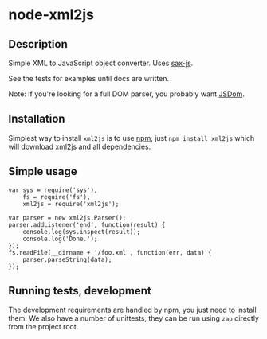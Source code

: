 node-xml2js
===========

Description
-----------

Simple XML to JavaScript object converter. Uses [sax-js](http://github.com/isaacs/sax-js/).

See the tests for examples until docs are written.

Note: If you're looking for a full DOM parser, you probably want
[JSDom](http://github.com/tmpvar/jsdom).

Installation
------------

Simplest way to install `xml2js` is to use [npm](http://npmjs.org), just `npm
install xml2js` which will download xml2js and all dependencies.

Simple usage
-----------

    var sys = require('sys'),
        fs = require('fs'),
        xml2js = require('xml2js');

    var parser = new xml2js.Parser();
    parser.addListener('end', function(result) {
        console.log(sys.inspect(result));
        console.log('Done.');
    });
    fs.readFile(__dirname + '/foo.xml', function(err, data) {
        parser.parseString(data);
    });

Running tests, development
--------------------------

The development requirements are handled by npm, you just need to install
them. We also have a number of unittests, they can be run using `zap`
directly from the project root.
